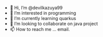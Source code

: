 - 👋 Hi, I’m @devilkazuya99
- 👀 I’m interested in programming
- 🌱 I’m currently learning quarkus
- 💞️ I’m looking to collaborate on java project
- 📫 How to reach me ... email.

<!---
devilkazuya99/devilkazuya99 is a ✨ special ✨ repository because its `README.md` (this file) appears on your GitHub profile.
You can click the Preview link to take a look at your changes.
--->
